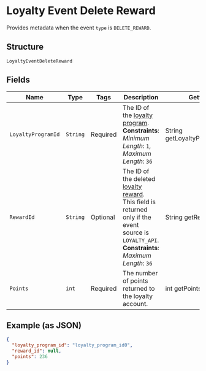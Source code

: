 
# Loyalty Event Delete Reward

Provides metadata when the event `type` is `DELETE_REWARD`.

## Structure

`LoyaltyEventDeleteReward`

## Fields

| Name | Type | Tags | Description | Getter |
|  --- | --- | --- | --- | --- |
| `LoyaltyProgramId` | `String` | Required | The ID of the [loyalty program](../../doc/models/loyalty-program.md).<br>**Constraints**: *Minimum Length*: `1`, *Maximum Length*: `36` | String getLoyaltyProgramId() |
| `RewardId` | `String` | Optional | The ID of the deleted [loyalty reward](../../doc/models/loyalty-reward.md).<br>This field is returned only if the event source is `LOYALTY_API`.<br>**Constraints**: *Maximum Length*: `36` | String getRewardId() |
| `Points` | `int` | Required | The number of points returned to the loyalty account. | int getPoints() |

## Example (as JSON)

```json
{
  "loyalty_program_id": "loyalty_program_id0",
  "reward_id": null,
  "points": 236
}
```

